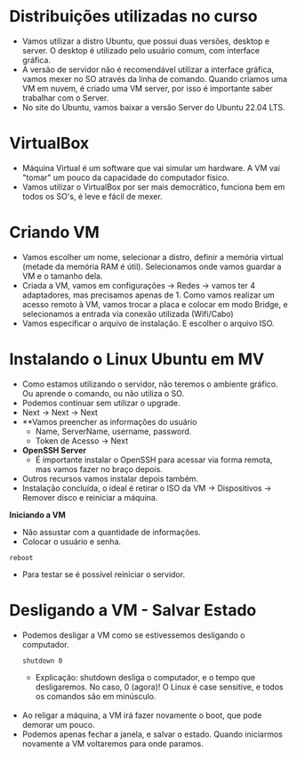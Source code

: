 # Distribuições utilizadas no curso
  - Vamos utilizar a distro Ubuntu, que possui duas versões, desktop e server. O desktop é utilizado pelo usuário comum, com interface gráfica. 
  - A versão de servidor não é recomendável utilizar a interface gráfica, vamos mexer no SO através da linha de comando. Quando criamos uma VM em nuvem, é criado uma VM server, por isso é importante saber trabalhar com o Server.
  - No site do Ubuntu, vamos baixar a versão Server do Ubuntu 22.04 LTS.

# VirtualBox
  - Máquina Virtual é um software que vai simular um hardware. A VM vai "tomar" um pouco da capacidade do computador físico.
  - Vamos utilizar o VirtualBox por ser mais democrático, funciona bem em todos os SO's, é leve e fácil de mexer. 

# Criando VM
  - Vamos escolher um nome, selecionar a distro, definir a memória virtual (metade da memória RAM é útil). Selecionamos onde vamos guardar a VM e o tamanho dela.
  - Criada a VM, vamos em configurações -> Redes -> vamos ter 4 adaptadores, mas precisamos apenas de 1. Como vamos realizar um acesso remoto à VM, vamos trocar a placa e colocar em modo Bridge, e selecionamos a entrada via conexão utilizada (Wifi/Cabo)
  - Vamos especificar o arquivo de instalação. E escolher o arquivo ISO.

# Instalando o Linux Ubuntu em MV
  - Como estamos utilizando o servidor, não teremos o ambiente gráfico. Ou aprende o comando, ou não utiliza o SO.
  - Podemos continuar sem utilizar o upgrade.
  - Next -> Next -> Next
  - **Vamos preencher as informações do usuário
    - Name, ServerName, username, password.
    - Token de Acesso -> Next
  - **OpenSSH Server**
    - É importante instalar o OpenSSH para acessar via forma remota, mas vamos fazer no braço depois.
  - Outros recursos vamos instalar depois também.
  - Instalação concluída, o ideal é retirar o ISO da VM -> Dispositivos -> Remover disco e reiniciar a máquina. 

**Iniciando a VM**
  - Não assustar com a quantidade de informações.
  - Colocar o usuário e senha.
  ```{bash}
  reboot
  ```
 - Para testar se é possível reiniciar o servidor.

# Desligando a VM - Salvar Estado
 - Podemos desligar a VM como se estivessemos desligando o computador.
    ```{bash}
    shutdown 0
    ```
    * Explicação: shutdown desliga o computador, e o tempo que desligaremos. No caso, 0 (agora)! O Linux é case sensitive, e todos os comandos são em minúsculo.
<br></br>
 - Ao religar a máquina, a VM irá fazer novamente o boot, que pode demorar um pouco.
 - Podemos apenas fechar a janela, e salvar o estado. Quando iniciarmos novamente a VM voltaremos para onde paramos.